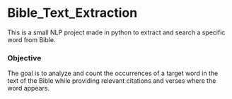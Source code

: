# Bible_Text_Extraction
This is a small NLP project made in python to extract and search a specific word from Bible.

### Objective
The goal is to analyze and count the occurrences of a target word in the text of the Bible while providing relevant citations and verses where the word appears.
